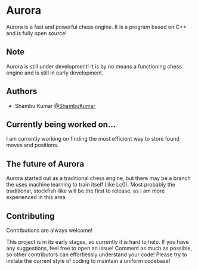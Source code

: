 
# Aurora

Aurora is a fast and powerful chess engine. It is a program based on C++ and is fully open source!


## Note
Aurora is still under development! It is by no means a functioning chess engine and is still in early development.
## Authors

- Shambu Kumar [@ShambuKumar](https://www.github.com/ShambuKumar)

## Currently being worked on...
 I am currently working on finding the most efficient way to store found moves and positions. 
## The future of Aurora
Aurora started out as a traditional chess engine, but there may be a branch the uses machine learning to train itself (like Lc0). Most probably the traditional, stockfish-like will be the first to release, as I am more experienced in this area. 
## Contributing
Contributions are always welcome!

This project is in its early stages, so currently it is hard to help. If you have any suggestions, feel free to open an issue! Comment as much as possible, so other contributors can effortlessly understand your code! Please try to imitate the current style of coding to maintain a uniform codebase!



